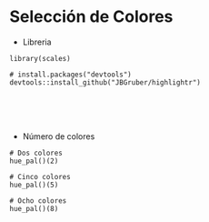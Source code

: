 # Selección de Colores

- Libreria

```
library(scales)
```

```{r eval = FALSE}
# install.packages("devtools")
devtools::install_github("JBGruber/highlightr")
```


<br/>
<br/>
<br/>

- Número de colores

```
# Dos colores
hue_pal()(2)

# Cinco colores
hue_pal()(5)

# Ocho colores
hue_pal()(8)

```

